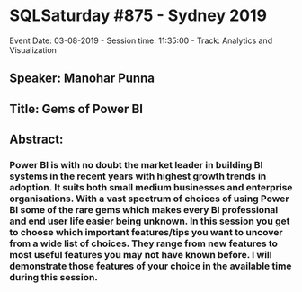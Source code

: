 # SQLSaturday #875 - Sydney 2019
Event Date: 03-08-2019 - Session time: 11:35:00 - Track: Analytics and Visualization
## Speaker: Manohar Punna
## Title: Gems of Power BI
## Abstract:
### Power BI is with no doubt the market leader in building BI systems in the recent years with highest growth trends in adoption. It suits both small  medium businesses and enterprise organisations. With a vast spectrum of choices of using Power BI some of the rare gems which makes every BI professional and end user life easier being unknown. In this session you get to choose which important features/tips you want to uncover from a wide list of choices. They range from new features to most useful features you may not have known before. I will demonstrate those features of your choice in the available time during this session.
